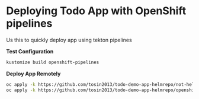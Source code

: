 # Deploying Todo App with OpenShift pipelines
Us this to quickly deploy app using tekton pipelines

**Test Configuration**
```bash
kustomize build openshift-pipelines
```

**Deploy App Remotely**
```bash 
oc apply -k https://github.com/tosin2013/todo-demo-app-helmrepo/not-helm
oc apply -k https://github.com/tosin2013/todo-demo-app-helmrepo/openshift-pipelines
```